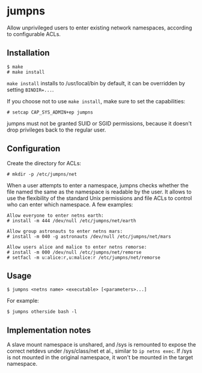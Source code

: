 # jumpns

Allow unprivileged users to enter existing network namespaces, according to
configurable ACLs.

## Installation

    $ make
    # make install

`make install` installs to /usr/local/bin by default, it can be overridden by
setting `BINDIR=...`.

If you choose not to use `make install`, make sure to set the capabilities:

    # setcap CAP_SYS_ADMIN+ep jumpns

jumpns must not be granted SUID or SGID permissions, because it doesn't drop
privileges back to the regular user.

## Configuration

Create the directory for ACLs:

    # mkdir -p /etc/jumpns/net

When a user attempts to enter a namespace, jumpns checks whether the file named
the same as the namespace is readable by the user. It allows to use the
flexibility of the standard Unix permissions and file ACLs to control who can
enter which namespace. A few examples:

    Allow everyone to enter netns earth:
    # install -m 444 /dev/null /etc/jumpns/net/earth

    Allow group astronauts to enter netns mars:
    # install -m 040 -g astronauts /dev/null /etc/jumpns/net/mars

    Allow users alice and malice to enter netns remorse:
    # install -m 000 /dev/null /etc/jumpns/net/remorse
    # setfacl -m u:alice:r,u:malice:r /etc/jumpns/net/remorse

## Usage

    $ jumpns <netns name> <executable> [<parameters>...]

For example:

    $ jumpns otherside bash -l

## Implementation notes

A slave mount namespace is unshared, and /sys is remounted to expose the correct
netdevs under /sys/class/net et al., similar to `ip netns exec`. If /sys is not
mounted in the original namespace, it won't be mounted in the target namespace.
